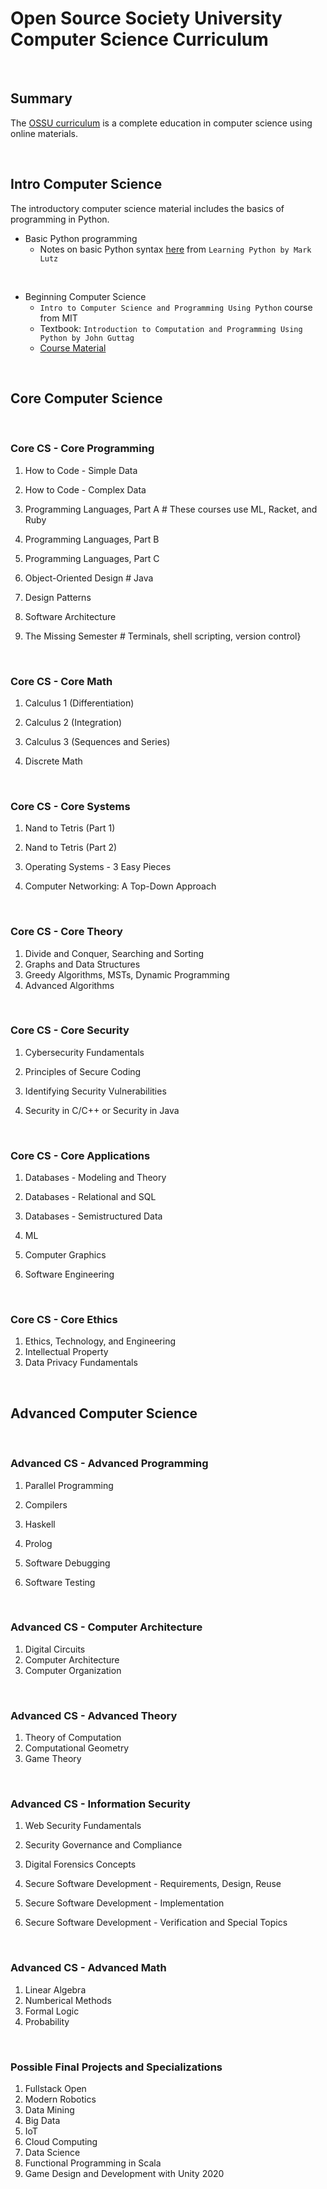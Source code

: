 # Open Source Society University Computer Science Curriculum

<br />


## Summary
The [OSSU curriculum](https://github.com/ossu/computer-science) is a complete education in computer science using online materials.

<br />


## Intro Computer Science
The introductory computer science material includes the basics of programming in Python.

* Basic Python programming
    - Notes on basic Python syntax [here](https://github.com/carlhinderer/learning-python/tree/master/learning_python_lutz/chapters) from `Learning Python by Mark Lutz`

<br />

* Beginning Computer Science
    - `Intro to Computer Science and Programming Using Python` course from MIT
    - Textbook: `Introduction to Computation and Programming Using Python by John Guttag`
    - [Course Material](https://ocw.mit.edu/courses/6-0001-introduction-to-computer-science-and-programming-in-python-fall-2016/)

<br />


## Core Computer Science

<br />


### Core CS - Core Programming

1. How to Code - Simple Data
2. How to Code - Complex Data

3. Programming Languages, Part A       # These courses use ML, Racket, and Ruby
4. Programming Languages, Part B
5. Programming Languages, Part C

6. Object-Oriented Design              # Java
7. Design Patterns
8. Software Architecture

9. The Missing Semester                # Terminals, shell scripting, version control}

<br />


### Core CS - Core Math

1. Calculus 1 (Differentiation)
2. Calculus 2 (Integration)
3. Calculus 3 (Sequences and Series)

4. Discrete Math

<br />


### Core CS - Core Systems

1. Nand to Tetris (Part 1)
2. Nand to Tetris (Part 2)

3. Operating Systems - 3 Easy Pieces

4. Computer Networking: A Top-Down Approach

<br />


### Core CS - Core Theory

1. Divide and Conquer, Searching and Sorting
2. Graphs and Data Structures
3. Greedy Algorithms, MSTs, Dynamic Programming
4. Advanced Algorithms

<br />


### Core CS - Core Security

1. Cybersecurity Fundamentals
2. Principles of Secure Coding
3. Identifying Security Vulnerabilities

4. Security in C/C++ or Security in Java

<br />


### Core CS - Core Applications

1. Databases - Modeling and Theory
2. Databases - Relational and SQL
3. Databases - Semistructured Data

4. ML

5. Computer Graphics

6. Software Engineering

<br />


### Core CS - Core Ethics

1. Ethics, Technology, and Engineering
2. Intellectual Property
3. Data Privacy Fundamentals

<br />


## Advanced Computer Science

<br />


### Advanced CS - Advanced Programming

1. Parallel Programming

2. Compilers
3. Haskell
4. Prolog

5. Software Debugging
6. Software Testing

<br />


### Advanced CS - Computer Architecture

1. Digital Circuits
2. Computer Architecture
3. Computer Organization

<br />


### Advanced CS - Advanced Theory

1. Theory of Computation
2. Computational Geometry
3. Game Theory

<br />


### Advanced CS - Information Security

1. Web Security Fundamentals
2. Security Governance and Compliance
3. Digital Forensics Concepts

4. Secure Software Development - Requirements, Design, Reuse
5. Secure Software Development - Implementation
6. Secure Software Development - Verification and Special Topics

<br />


### Advanced CS - Advanced Math

1. Linear Algebra
2. Numberical Methods
3. Formal Logic
4. Probability

<br />


 ### Possible Final Projects and Specializations

1. Fullstack Open
2. Modern Robotics
3. Data Mining
4. Big Data
5. IoT
6. Cloud Computing
7. Data Science
8. Functional Programming in Scala
9. Game Design and Development with Unity 2020